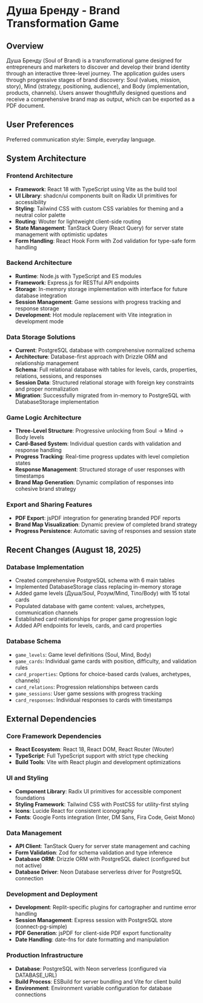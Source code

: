 # Душа Бренду - Brand Transformation Game

## Overview

Душа Бренду (Soul of Brand) is a transformational game designed for entrepreneurs and marketers to discover and develop their brand identity through an interactive three-level journey. The application guides users through progressive stages of brand discovery: Soul (values, mission, story), Mind (strategy, positioning, audience), and Body (implementation, products, channels). Users answer thoughtfully designed questions and receive a comprehensive brand map as output, which can be exported as a PDF document.

## User Preferences

Preferred communication style: Simple, everyday language.

## System Architecture

### Frontend Architecture
- **Framework**: React 18 with TypeScript using Vite as the build tool
- **UI Library**: shadcn/ui components built on Radix UI primitives for accessibility
- **Styling**: Tailwind CSS with custom CSS variables for theming and a neutral color palette
- **Routing**: Wouter for lightweight client-side routing
- **State Management**: TanStack Query (React Query) for server state management with optimistic updates
- **Form Handling**: React Hook Form with Zod validation for type-safe form handling

### Backend Architecture
- **Runtime**: Node.js with TypeScript and ES modules
- **Framework**: Express.js for RESTful API endpoints
- **Storage**: In-memory storage implementation with interface for future database integration
- **Session Management**: Game sessions with progress tracking and response storage
- **Development**: Hot module replacement with Vite integration in development mode

### Data Storage Solutions
- **Current**: PostgreSQL database with comprehensive normalized schema
- **Architecture**: Database-first approach with Drizzle ORM and relationship management
- **Schema**: Full relational database with tables for levels, cards, properties, relations, sessions, and responses
- **Session Data**: Structured relational storage with foreign key constraints and proper normalization
- **Migration**: Successfully migrated from in-memory to PostgreSQL with DatabaseStorage implementation

### Game Logic Architecture
- **Three-Level Structure**: Progressive unlocking from Soul → Mind → Body levels
- **Card-Based System**: Individual question cards with validation and response handling
- **Progress Tracking**: Real-time progress updates with level completion states
- **Response Management**: Structured storage of user responses with timestamps
- **Brand Map Generation**: Dynamic compilation of responses into cohesive brand strategy

### Export and Sharing Features
- **PDF Export**: jsPDF integration for generating branded PDF reports
- **Brand Map Visualization**: Dynamic preview of completed brand strategy
- **Progress Persistence**: Automatic saving of responses and session state

## Recent Changes (August 18, 2025)

### Database Implementation
- Created comprehensive PostgreSQL schema with 6 main tables
- Implemented DatabaseStorage class replacing in-memory storage
- Added game levels (Душа/Soul, Розум/Mind, Тіло/Body) with 15 total cards
- Populated database with game content: values, archetypes, communication channels
- Established card relationships for proper game progression logic
- Added API endpoints for levels, cards, and card properties

### Database Schema
- `game_levels`: Game level definitions (Soul, Mind, Body)
- `game_cards`: Individual game cards with position, difficulty, and validation rules
- `card_properties`: Options for choice-based cards (values, archetypes, channels)
- `card_relations`: Progression relationships between cards
- `game_sessions`: User game sessions with progress tracking
- `card_responses`: Individual responses to cards with timestamps

## External Dependencies

### Core Framework Dependencies
- **React Ecosystem**: React 18, React DOM, React Router (Wouter)
- **TypeScript**: Full TypeScript support with strict type checking
- **Build Tools**: Vite with React plugin and development optimizations

### UI and Styling
- **Component Library**: Radix UI primitives for accessible component foundations
- **Styling Framework**: Tailwind CSS with PostCSS for utility-first styling
- **Icons**: Lucide React for consistent iconography
- **Fonts**: Google Fonts integration (Inter, DM Sans, Fira Code, Geist Mono)

### Data Management
- **API Client**: TanStack Query for server state management and caching
- **Form Validation**: Zod for schema validation and type inference
- **Database ORM**: Drizzle ORM with PostgreSQL dialect (configured but not active)
- **Database Driver**: Neon Database serverless driver for PostgreSQL connection

### Development and Deployment
- **Development**: Replit-specific plugins for cartographer and runtime error handling
- **Session Management**: Express session with PostgreSQL store (connect-pg-simple)
- **PDF Generation**: jsPDF for client-side PDF export functionality
- **Date Handling**: date-fns for date formatting and manipulation

### Production Infrastructure
- **Database**: PostgreSQL with Neon serverless (configured via DATABASE_URL)
- **Build Process**: ESBuild for server bundling and Vite for client build
- **Environment**: Environment variable configuration for database connections